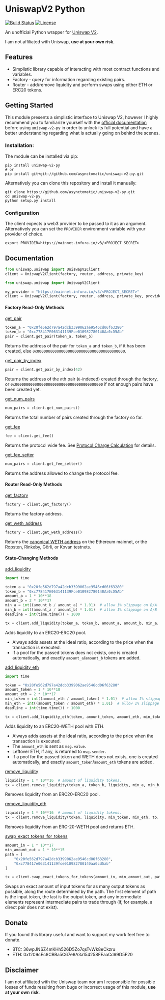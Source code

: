 # UniswapV2 Python

[![Build Status](https://travis-ci.com/asynctomatic/uniswap-v2-py.svg?branch=master)](https://travis-ci.com/asynctomatic/uniswap-v2-py)
[![License](http://img.shields.io/badge/license-MIT-blue.svg)](https://raw.githubusercontent.com/asynctomatic/uniswap-v2-py/master/LICENSE)

An unofficial Python wrapper for [Uniswap V2](https://uniswap.exchange/).

I am not affiliated with Uniswap, **use at your own risk**.

## Features
- Simplistic library capable of interacting with most contract functions and variables.
- Factory - query for information regarding existing pairs.
- Router - add/remove liquidity and perform swaps using either ETH or ERC20 tokens.


## Getting Started
This module presents a simplistic interface to Uniswap V2, however I highly recommend you to familiarize yourself
with the [official documentation](https://uniswap.org/docs/v2) before using ``uniswap-v2-py`` in order to unlock
its full potential and have a better understanding regarding what is actually going on behind the scenes.

### Installation:
The module can be installed via pip:
```
pip install uniswap-v2-py
# or
pip install git+git://github.com/asynctomatic/uniswap-v2-py.git
```

Alternatively you can clone this repository and install it manually:
```
git clone https://github.com/asynctomatic/uniswap-v2-py.git
cd uniswap-v2-py
python setup.py install
```

### Configuration
The client expects a web3 provider to be passed to it as an argument.
Alternatively you can set the ``PROVIDER`` environment variable with your provider of choice.
```
export PROVIDER=https://mainnet.infura.io/v3/<PROJECT_SECRET>
```

## Documentation

```python
from uniswap.uniswap import UniswapV2Client
client = UniswapV2Client(factory, router, address, private_key)
```

```python
from uniswap.uniswap import UniswapV2Client

my_provider = "https://mainnet.infura.io/v3/<PROJECT_SECRET>"
client = UniswapV2Client(factory, router, address, private_key, provider=my_provider)
```

#### Factory Read-Only Methods

[get_pair](https://uniswap.org/docs/v2/smart-contracts/factory/#getpair)
```python
token_a = "0x20fe562d797a42dcb3399062ae9546cd06f63280"
token_b = "0xc778417E063141139Fce010982780140Aa0cD5Ab"
pair = client.get_pair(token_a, token_b)
```
Returns the address of the pair for ``token_a`` and ``token_b``, if it has been created, else ``0x0000000000000000000000000000000000000000``.

[get_pair_by_index](https://uniswap.org/docs/v2/smart-contracts/factory/#allpairs)
```python
pair = client.get_pair_by_index(42)
```
Returns the address of the ``n``th pair (``0``-indexed) created through the factory, or ``0x0000000000000000000000000000000000000000`` if not enough pairs have been created yet.

[get_num_pairs](https://uniswap.org/docs/v2/smart-contracts/factory/#allpairslength)
```python
num_pairs = client.get_num_pairs()
```
Returns the total number of pairs created through the factory so far.

[get_fee](https://uniswap.org/docs/v2/smart-contracts/factory/#feeto)
```python
fee = client.get_fee()
```
Returns the protocol wide fee. See [Protocol Charge Calculation](https://uniswap.org/docs/v2/smart-contracts/architecture/#protocol-charge-calculation) for details.

[get_fee_setter](https://uniswap.org/docs/v2/smart-contracts/factory/#feetosetter)
```python
num_pairs = client.get_fee_setter()
```
Returns the address allowed to change the protocol fee.

#### Router Read-Only Methods

[get_factory](https://uniswap.org/docs/v2/smart-contracts/router/#factory)
```python
factory = client.get_factory()
```
Returns the factory address.

[get_weth_address](https://uniswap.org/docs/v2/smart-contracts/router/#weth)
```python
factory = client.get_weth_address()
```
Returns the [canonical WETH address](https://blog.0xproject.com/canonical-weth-a9aa7d0279dd)
on the Ethereum mainnet, or the Ropsten, Rinkeby, Görli, or Kovan testnets.

#### State-Changing Methods

[add_liquidity](https://uniswap.org/docs/v2/smart-contracts/router/#addliquidity)
```python
import time

token_a = "0x20fe562d797a42dcb3399062ae9546cd06f63280"
token_b = "0xc778417E063141139Fce010982780140Aa0cD5Ab"
amount_a = 1 * 10**18
amount_b = 2 * 10**17
min_a = int((amount_b / amount_a) * 1.01)  # allow 1% slippage on B/A
min_b = int((amount_a / amount_b) * 1.01)  # allow 1% slippage on A/B
deadline = int(time.time()) + 1000

tx = client.add_liquidity(token_a, token_b, amount_a, amount_b, min_a, min_b, address, deadline)
```
Adds liquidity to an ERC20-ERC20 pool.
- Always adds assets at the ideal ratio, according to the price when the transaction is executed.
- If a pool for the passed tokens does not exists, one is created automatically, and exactly ``amount_a``/``amount_b`` tokens are added.

[add_liquidity_eth](https://uniswap.org/docs/v2/smart-contracts/router/#addliquidityeth)
```python
import time

token = "0x20fe562d797a42dcb3399062ae9546cd06f63280"
amount_token = 1 * 10**18
amount_eth = 2 * 10**17
min_token = int((amount_eth / amount_token) * 1.01)  # allow 1% slippage on B/A
min_eth = int((amount_token / amount_eth) * 1.01)  # allow 1% slippage on A/B
deadline = int(time.time()) + 1000

tx = client.add_liquidity_eth(token, amount_token, amount_eth, min_token, min_eth, address, deadline)
```
Adds liquidity to an ERC20-WETH pool with ETH.
- Always adds assets at the ideal ratio, according to the price when the transaction is executed.
- The ``amount_eth`` is sent as ``msg.value``.
- Leftover ETH, if any, is returned to ``msg.sender``.
- If a pool for the passed token and WETH does not exists, one is created automatically,
and exactly ``amount_token``/``amount_eth`` tokens are added.

[remove_liquidity](https://uniswap.org/docs/v2/smart-contracts/router/#removeliquidity)
```python
liquidity = 1 * 10**16  # amount of liquidity tokens.
tx = client.remove_liquidity(token_a, token_b, liquidity, min_a, min_b, to, deadline)
```
Removes liquidity from an ERC20-ERC20 pool.

[remove_liquidity_eth](https://uniswap.org/docs/v2/smart-contracts/router/#removeliquidityeth)
```python
liquidity = 1 * 10**16  # amount of liquidity tokens.
tx = client.remove_liquidity(token, liquidity, min_token, min_eth, to, deadline)
```
Removes liquidity from an ERC-20-WETH pool and returns ETH.

[swap_exact_tokens_for_tokens](https://uniswap.org/docs/v2/smart-contracts/router/#swapexacttokensfortokens)
```python
amount_in = 1 * 10**17
min_amount_out = 1 * 10**15
path = [
    "0x20fe562d797a42dcb3399062ae9546cd06f63280",
    "0xc778417e063141139fce010982780140aa0cd5ab"
]

tx = client.swap_exact_tokens_for_tokens(amount_in, min_amount_out, path, to_address, deadline)
```
Swaps an exact amount of input tokens for as many output tokens as possible,
along the route determined by the path. The first element of path is the input token,
the last is the output token, and any intermediate elements represent intermediate pairs
to trade through (if, for example, a direct pair does not exist).

## Donate
If you found this library useful and want to support my work feel free to donate.

- BTC: 36wpJNSZ4mKHh526D5Zo7qsTvWk8eCkzru
- ETH: 0x1209cEc8CBBa5C67e8A3a154258FEaaCd99D5F20

## Disclaimer
I am not affiliated with the Uniswap team nor am I responsible for possible losses of funds resulting from
bugs or incorrect usage of this module, **use at your own risk**.
